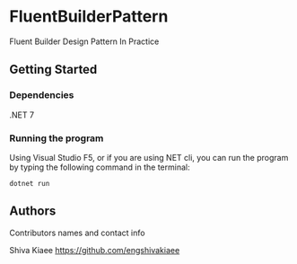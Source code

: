 # FluentBuilderPattern

Fluent Builder Design Pattern In Practice

## Getting Started

### Dependencies

.NET 7

### Running the program

Using Visual Studio F5, or if you are using NET cli, you can run the program by typing the following command in the terminal:

```
dotnet run
```

## Authors

Contributors names and contact info

Shiva Kiaee
https://github.com/engshivakiaee
